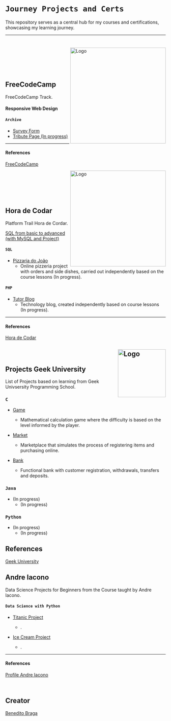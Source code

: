 # `Journey Projects and Certs`

This repository serves as a central hub for my courses and certifications, showcasing my learning journey.
- - - 
<br><br><br>

<a href="https://www.freecodecamp.org/"><img align="right" style="margin-top: -40px;" src="images/logo-freecodecamp.svg" alt="Logo" width="300"></a>

<br><br>

<h2 align="left">FreeCodeCamp</h2>

FreeCodeCamp Track.

#### Responsive Web Design

#### `Archive`

- [Survey Form](https://github.com/beneditobraga/journey-projects-and-certs/tree/main/freecodecamp/01-responsive-web-design/01-survey-form "Access Here!")
- [Tribute Page (In progress)](https://github.com/beneditobraga/journey-projects-and-certs/tree/main/freecodecamp/01-responsive-web-design/02-tribute-page "Access Here!")

---

#### References

[FreeCodeCamp](https://www.freecodecamp.org/ "Access the course content here.")

<br><br>

<a href="https://horadecodar.com.br/"><img align="right" style="margin-top: -50px;" src="images/cropped-logo.webp" alt="Logo" width="300"></a>

<br><br>

<h2 align="left">Hora de Codar</h2>

Platform Trail Hora de Cordar.

[SQL from basic to advanced (with MySQL and Project)](https://github.com/beneditobraga/journey-projects-and-certs/tree/main/hora-de-codar "Access Here!")

#### `SQL`

- [Pizzaria do João](https://github.com/beneditobraga/journey-projects-and-certs/tree/main/hora-de-codar/sql "Access Here!")
    - Online pizzeria project with orders and side dishes, carried out independently based on the course lessons (In progress).

#### `PHP`

- [Tutor Blog](https://github.com/beneditobraga/journey-projects-and-certs/tree/main/hora-de-codar/php "Access Here!")
    - Technology blog, created independently based on course lessons (In progress).

---

#### References

[Hora de Codar](https://horadecodar.com.br/ "Access the course content here.")

<br><br>

<h2 align="left">Projects Geek University<a href="https://www.geekuniversity.com.br/"><img align="right" style="margin-top: -50px;" src="images/logo01.jpeg" alt="Logo" width="150"></a></h2>


List of Projects based on learning from Geek Univsersity Programming School.


### ```C``` 

- [Game](https://github.com/beneditobraga/journey-projects-and-certs/tree/main/geek-university-projects/c/game "Access Here!")
    - Mathematical calculation game where the difficulty is based on the level informed by the player.

- [Market](https://github.com/beneditobraga/journey-projects-and-certs/tree/main/geek-university-projects/c/market "Access Here!")
    - Marketplace that simulates the process of registering items and purchasing online.

- [Bank](https://github.com/beneditobraga/journey-projects-and-certs/tree/main/geek-university-projects/c/bank "Access Here!")
    - Functional bank with customer registration, withdrawals, transfers and deposits.

### ```Java```

- (In progress)
    - (In progress)


### ```Python```

- (In progress)
    - (In progress)


## References

[Geek University](https://www.geekuniversity.com.br/ "Access the course content here.")

<h2 align="left">Andre Iacono</h2>

Data Science Projects for Beginners from the Course taught by Andre Iacono.

#### `Data Science with Python`

- [Titanic Project](https://github.com/beneditobraga/journey-projects-and-certs/tree/main/hora-de-codar/sql "Access Here!")
    - .

- [Ice Cream Project](https://github.com/beneditobraga/journey-projects-and-certs/tree/main/hora-de-codar/php "Access Here!")
    - .

---

#### References

[Profile Andre Iacono](https://conectcar.udemy.com/user/andreiacono/ "Access the course content here.")

<br>

## Creator

[Benedito Braga](https://beneditobraga.github.io/portfolio/ "Meet the Creator.")